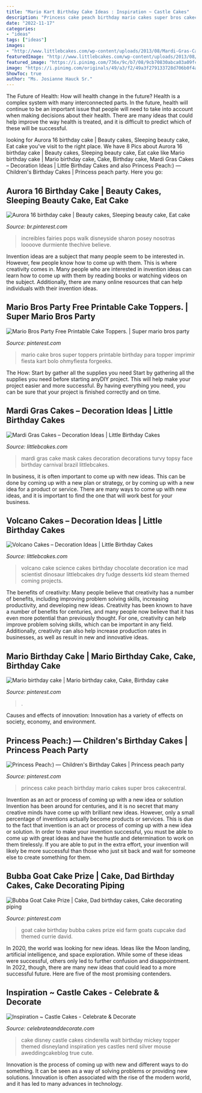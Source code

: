 ```yaml
---
title: "Mario Kart Birthday Cake Ideas : Inspiration ~ Castle Cakes"
description: "Princess cake peach birthday mario cakes super bros cakecentral"
date: "2022-11-17"
categories:
- "ideas"
tags: ["ideas"]
images:
- "http://www.littlebcakes.com/wp-content/uploads/2013/08/Mardi-Gras-Cake-Decorations.jpg"
featuredImage: "http://www.littlebcakes.com/wp-content/uploads/2013/08/Mardi-Gras-Cake-Decorations.jpg"
featured_image: "https://i.pinimg.com/736x/9c/b7/08/9cb70830abca03a09fc27d766bff945e--goat-cake-cool-sayings.jpg"
image: "https://i.pinimg.com/originals/49/a3/f2/49a3f279133728d706b0f4a3531b8e3e.jpg"
ShowToc: true
author: "Ms. Josianne Hauck Sr."
---
```



The Future of Health: How will health change in the future?
Health is a complex system with many interconnected parts. In the future, health will continue to be an important issue that people will need to take into account when making decisions about their health. There are many ideas that could help improve the way health is treated, and it is difficult to predict which of these will be successful.

	

		
looking for Aurora 16 birthday cake | Beauty cakes, Sleeping beauty cake, Eat cake you've visit to the right place. We have 8 Pics about Aurora 16 birthday cake | Beauty cakes, Sleeping beauty cake, Eat cake like Mario birthday cake | Mario birthday cake, Cake, Birthday cake, Mardi Gras Cakes – Decoration Ideas | Little Birthday Cakes and also Princess Peach:) — Children&#039;s Birthday Cakes | Princess peach party. Here you go:
		
    
## Aurora 16 Birthday Cake | Beauty Cakes, Sleeping Beauty Cake, Eat Cake

<img loading=lazy src="https://i.pinimg.com/736x/19/dd/03/19dd038884ba2c4eb58095627276bcc7--disney-cakes-disney-cruiseplan.jpg" onerror="this.onerror=null;this.src='https://tse1.mm.bing.net/th?id=OIP.jSZ-JqbP3M1S-exdzoWT0wAAAA&amp;pid=15.1';" alt="Aurora 16 birthday cake | Beauty cakes, Sleeping beauty cake, Eat cake">

_Source: br.pinterest.com_

>increibles fairies pops walk disneyside sharon posey nosotras loooove durmiente thechive believe. 

	

Invention ideas are a subject that many people seem to be interested in. However, few people know how to come up with them. This is where creativity comes in. Many people who are interested in invention ideas can learn how to come up with them by reading books or watching videos on the subject. Additionally, there are many online resources that can help individuals with their invention ideas.

    
## Mario Bros Party Free Printable Cake Toppers. | Super Mario Bros Party

<img loading=lazy src="https://i.pinimg.com/736x/6f/74/4e/6f744e194d9c74d7577e9e64148a54c8.jpg" onerror="this.onerror=null;this.src='https://tse3.mm.bing.net/th?id=OIP.-PX4LgEy3HIMf0cxrzZfKgAAAA&amp;pid=15.1';" alt="Mario Bros Party Free Printable Cake Toppers. | Super mario bros party">

_Source: pinterest.com_

>mario cake bros super toppers printable birthday para topper imprimir fiesta kart bolo ohmyfiesta forgeeks. 

	

The How: Start by gather all the supplies you need
Start by gathering all the supplies you need before starting anyDIY project. This will help make your project easier and more successful. By having everything you need, you can be sure that your project is finished correctly and on time.

    
## Mardi Gras Cakes – Decoration Ideas | Little Birthday Cakes

<img loading=lazy src="http://www.littlebcakes.com/wp-content/uploads/2013/08/Mardi-Gras-Cake-Decorations.jpg" onerror="this.onerror=null;this.src='https://tse3.mm.bing.net/th?id=OIP.oRNoho9BAPNzrAoazXhNIwHaJ4&amp;pid=15.1';" alt="Mardi Gras Cakes – Decoration Ideas | Little Birthday Cakes">

_Source: littlebcakes.com_

>mardi gras cake mask cakes decoration decorations turvy topsy face birthday carnival brazil littlebcakes. 

	

In business, it is often important to come up with new ideas. This can be done by coming up with a new plan or strategy, or by coming up with a new idea for a product or service. There are many ways to come up with new ideas, and it is important to find the one that will work best for your business.

    
## Volcano Cakes – Decoration Ideas | Little Birthday Cakes

<img loading=lazy src="http://www.littlebcakes.com/wp-content/uploads/2013/08/Chocolate-Volcano-Cake.jpg" onerror="this.onerror=null;this.src='https://tse4.mm.bing.net/th?id=OIP.ejOey8jrTyvYvciQCM90VgHaJ4&amp;pid=15.1';" alt="Volcano Cakes – Decoration Ideas | Little Birthday Cakes">

_Source: littlebcakes.com_

>volcano cake science cakes birthday chocolate decoration ice mad scientist dinosaur littlebcakes dry fudge desserts kid steam themed coming projects. 

	

The benefits of creativity: Many people believe that creativity has a number of benefits, including improving problem solving skills, increasing productivity, and developing new ideas.
Creativity has been known to have a number of benefits for centuries, and many people now believe that it has even more potential than previously thought. For one, creativity can help improve problem solving skills, which can be important in any field. Additionally, creativity can also help increase production rates in businesses, as well as result in new and innovative ideas.

    
## Mario Birthday Cake | Mario Birthday Cake, Cake, Birthday Cake

<img loading=lazy src="https://i.pinimg.com/originals/49/a3/f2/49a3f279133728d706b0f4a3531b8e3e.jpg" onerror="this.onerror=null;this.src='https://tse3.mm.bing.net/th?id=OIP.uPnMCjL6Ob7vG1Agh6lR7wHaJ6&amp;pid=15.1';" alt="Mario birthday cake | Mario birthday cake, Cake, Birthday cake">

_Source: pinterest.com_

>. 

	

Causes and effects of innovation:
Innovation has a variety of effects on society, economy, and environment.

    
## Princess Peach:) — Children&#039;s Birthday Cakes | Princess Peach Party

<img loading=lazy src="https://i.pinimg.com/736x/01/04/2e/01042ecea9e201d7d220e2a99f887156--princess-cakes-princess-peach-cake.jpg" onerror="this.onerror=null;this.src='https://tse4.mm.bing.net/th?id=OIP.deTsliiOM4BagojuLXeYpwHaLD&amp;pid=15.1';" alt="Princess Peach:) — Children&#039;s Birthday Cakes | Princess peach party">

_Source: pinterest.com_

>princess cake peach birthday mario cakes super bros cakecentral. 

	

Invention as an act or process of coming up with a new idea or solution
Invention has been around for centuries, and it is no secret that many creative minds have come up with brilliant new ideas. However, only a small percentage of inventions actually become products or services. This is due to the fact that invention is an act or process of coming up with a new idea or solution. In order to make your invention successful, you must be able to come up with great ideas and have the hustle and determination to work on them tirelessly. If you are able to put in the extra effort, your invention will likely be more successful than those who just sit back and wait for someone else to create something for them.

    
## Bubba Goat Cake Prize | Cake, Dad Birthday Cakes, Cake Decorating Piping

<img loading=lazy src="https://i.pinimg.com/736x/9c/b7/08/9cb70830abca03a09fc27d766bff945e--goat-cake-cool-sayings.jpg" onerror="this.onerror=null;this.src='https://tse1.mm.bing.net/th?id=OIP.Z0aUns-4jwCoK2e4IUWUPAHaIB&amp;pid=15.1';" alt="Bubba Goat Cake Prize | Cake, Dad birthday cakes, Cake decorating piping">

_Source: pinterest.com_

>goat cake birthday bubba cakes prize eid farm goats cupcake dad themed currie david. 

	

In 2020, the world was looking for new ideas. Ideas like the Moon landing, artificial intelligence, and space exploration. While some of these ideas were successful, others only led to further confusion and disappointment. In 2022, though, there are many new ideas that could lead to a more successful future. Here are five of the most promising contenders.

    
## Inspiration ~ Castle Cakes - Celebrate &amp; Decorate

<img loading=lazy src="http://celebrateanddecorate.com/wp-content/uploads/2012/07/tumblr_m3bi80EZT01roxra7o1_500.jpeg" onerror="this.onerror=null;this.src='https://tse1.mm.bing.net/th?id=OIP.LybEMIGaQr9jy7z1ZrfITwHaJ4&amp;pid=15.1';" alt="Inspiration ~ Castle Cakes - Celebrate &amp; Decorate">

_Source: celebrateanddecorate.com_

>cake disney castle cakes cinderella walt birthday mickey topper themed disneyland inspiration yes castles nerd silver mouse aweddingcakeblog true cute. 

	

Innovation is the process of coming up with new and different ways to do something. It can be seen as a way of solving problems or providing new solutions. Innovation is often associated with the rise of the modern world, and it has led to many advances in technology.

